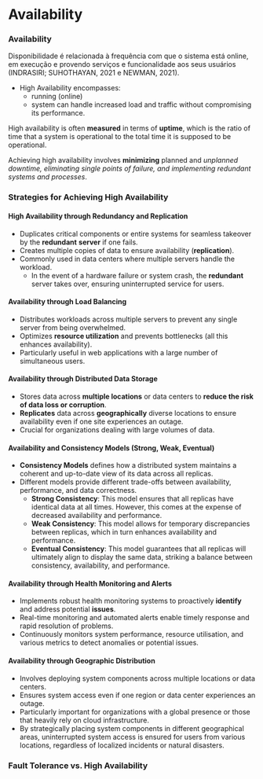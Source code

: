 # Availability

### Availability

Disponibilidade é relacionada à frequência com que o sistema está online, em execução e provendo serviços e funcionalidade aos seus usuários (INDRASIRI; SUHOTHAYAN, 2021 e NEWMAN, 2021).

* High Availability encompasses:
  * running (online)
  * system can handle increased load and traffic without compromising its performance.

High availability is often **measured** in terms of **uptime**, which is the ratio of time that a system is operational to the total time it is supposed to be operational.

Achieving high availability involves **minimizing** planned and _unplanned downtime, eliminating single points of failure, and implementing redundant systems and processes_.



### Strategies for Achieving High Availability

#### High Availability through Redundancy and Replication <a href="#1.-high-availability-through-redundancy-and-replication" id="1.-high-availability-through-redundancy-and-replication"></a>

* Duplicates critical components or entire systems for seamless takeover by the **redundant** **server** if one fails.
* Creates multiple copies of data to ensure availability (**replication**).
* Commonly used in data centers where multiple servers handle the workload.
  * In the event of a hardware failure or system crash, the **redundant** server takes over, ensuring uninterrupted service for users.

#### Availability through Load Balancing <a href="#2.-availability-through-load-balancing" id="2.-availability-through-load-balancing"></a>

* Distributes workloads across multiple servers to prevent any single server from being overwhelmed.
* Optimizes **resource utilization** and prevents bottlenecks (all this enhances availability).
* Particularly useful in web applications with a large number of simultaneous users.

#### Availability through Distributed Data Storage <a href="#3.-availability-through-distributed-data-storage" id="3.-availability-through-distributed-data-storage"></a>

* Stores data across **multiple locations** or data centers to **reduce the risk of data loss or corruption**.
* **Replicates** data across **geographically** diverse locations to ensure availability even if one site experiences an outage.
* Crucial for organizations dealing with large volumes of data.

#### &#x20;Availability and Consistency Models (Strong, Weak, Eventual) <a href="#4.-availability-and-consistency-models-strong-weak-eventual" id="4.-availability-and-consistency-models-strong-weak-eventual"></a>

* **Consistency Models** defines how a distributed system maintains a coherent and up-to-date view of its data across all replicas.
* Different models provide different trade-offs between availability, performance, and data correctness.
  * **Strong Consistency**: This model ensures that all replicas have identical data at all times. However, this comes at the expense of decreased availability and performance.
  * **Weak Consistency**: This model allows for temporary discrepancies between replicas, which in turn enhances availability and performance.
  * **Eventual Consistency**: This model guarantees that all replicas will ultimately align to display the same data, striking a balance between consistency, availability, and performance.

#### &#x20;Availability through Health Monitoring and Alerts <a href="#5.-availability-through-health-monitoring-and-alerts" id="5.-availability-through-health-monitoring-and-alerts"></a>

* Implements robust health monitoring systems to proactively **identify** and address potential **issues**.
* Real-time monitoring and automated alerts enable timely response and rapid resolution of problems.
* Continuously monitors system performance, resource utilisation, and various metrics to detect anomalies or potential issues.

#### Availability through Geographic Distribution <a href="#7.-availability-through-geographic-distribution" id="7.-availability-through-geographic-distribution"></a>

* Involves deploying system components across multiple locations or data centers.
* Ensures system access even if one region or data center experiences an outage.
* Particularly important for organizations with a global presence or those that heavily rely on cloud infrastructure.
* By strategically placing system components in different geographical areas, uninterrupted system access is ensured for users from various locations, regardless of localized incidents or natural disasters.



### Fault Tolerance vs. High Availability 
